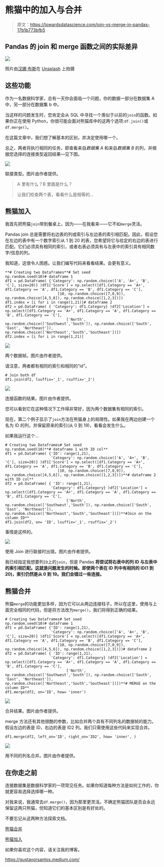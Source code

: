 # 熊猫中的加入与合并

> 原文：<https://towardsdatascience.com/join-vs-merge-in-pandas-17b1b773bfb5>

## Pandas 的 join 和 merge 函数之间的实际差异

![](img/70d0720f5f90064a7f87e6da65a6a6f2.png)

照片由[汉娜·布斯](https://unsplash.com/@hannahbusing?utm_source=unsplash&utm_medium=referral&utm_content=creditCopyText)在 [Unsplash](https://unsplash.com/s/photos/join?utm_source=unsplash&utm_medium=referral&utm_content=creditCopyText) 上拍摄

## 这些功能

作为一名数据科学家，总有一天你会面临一个问题，你的数据一部分在数据集 A 中，另一部分在数据集 b 中。

当这样的问题发生时，您肯定会从 SQL 中寻找一个类似于以前的`join`的函数。如果你正在使用 Python，你很可能会面对熊猫库中的这两个选项:`df.join()`或`df.merge()`。

在这篇文章中，我们想了解基本的区别，并决定使用哪一个。

总之，两者将执行相同的任务，即查看来自*数据集 A* 和来自*数据集 B* 的列，并根据您选择的连接类型返回结果—见下图。

![](img/12fd94fbbc04bb01f23c9503e779511f.png)

联接类型。图片由作者提供。

> A 里有什么？B 里面是什么？
> 
> 让我们检查两个表，看看什么是相等的…

## 熊猫加入

我首先把熊猫`join`带到餐桌上，因为——在我看来——它不如`merge`灵活。

Pandas join 总是需要将右边表的列或索引与左边表的索引相匹配。因此，假设您在左边的表中有一个数字索引从 1 到 20 的表，您希望将它与给定的右边的表进行匹配。它们必须具有相同的索引，或者右表必须具有与左表中的索引具有相同数字/信息的列。

我知道，这很令人困惑。让我们编写代码来看看结果。会更有意义。

```
**# Creating two Dataframes**# Set seed
np.random.seed(10)# dataframe 1
df1 = pd.DataFrame( {'Category': np.random.choice(['A', 'A+', 'B', 'C'], size=20)} )df1['Score'] = np.select([df1.Category == 'A+', df1.Category == 'A', df1.Category == 'B', df1.Category == 'C'],
                        [10, np.random.choice([7,8,9]), np.random.choice([4,5,6]), np.random.choice([1,2,3])])
df1.index = [i for i in range(1,21)]# dataframe 2
df2 = pd.DataFrame( { 'Category': df1.Category} )df2['Location'] = np.select([df1.Category == 'A+', df1.Category == 'A', df1.Category == 'B', df1.Category == 'C'],
                            ['North', np.random.choice(['Southwest','South']), np.random.choice(['South', 'East', 'Northeast']), np.random.choice(['Northeast','South','Southeast'])])
df2.index = [i for i in range(1,21)]
```

![](img/25564834b166a31a062af52081ff61c7.png)

两个数据帧。图片由作者提供。

请注意，两者都有相同的索引和相同的“id”。

```
# Join both df
df1.join(df2, lsuffix='_1', rsuffix='_2')
```

![](img/555773d28e4811e6007248d5828c11be.png)

连接函数的结果。图片由作者提供。

您可以看到它在这种情况下工作得非常好，因为两个数据集有相同的索引。

现在，第二个例子显示了`join`方法在熊猫身上的局限性。如果我在两边创建一个名为 ID 的列，并保留原来的索引(从 0 到 19)，看看会发生什么。

如果我运行这个…

```
# Creating two Dataframes# Set seed
np.random.seed(10)**# dataframe 1 with ID col**
df1 = pd.DataFrame( {'ID': range(1,21),
                     'Category': np.random.choice(['A', 'A+', 'B', 'C'], size=20)} )df1['Score'] = np.select([df1.Category == 'A+', df1.Category == 'A', df1.Category == 'B', df1.Category == 'C'],
                        [10, np.random.choice([7,8,9]), np.random.choice([4,5,6]), np.random.choice([1,2,3])])**# dataframe 2 with ID col**
df2 = pd.DataFrame( { 'ID': range(1,21),
                     'Category': df1.Category} )df2['Location'] = np.select([df1.Category == 'A+', df1.Category == 'A', df1.Category == 'B', df1.Category == 'C'],
                            ['North', np.random.choice(['Southwest','South']), np.random.choice(['South', 'East', 'Northeast']), np.random.choice(['Northeast','South','Southeast'])])**#Join on the column ID**
df1.join(df2, on= 'ID', lsuffix='_1', rsuffix='_2')
```

事情是这样的。

![](img/98513bb1be0432c6a4744c58dc52f9e6.png)

使用 Join 进行联接时出错。图片由作者提供。

我已经指定我想要列`ID`上的`join`，但是 Pandas **将尝试将右表中的列 ID 与左表中的索引相匹配。这就是问题发生的时候。即使两个表在 ID 列中有相同的 ID(1 到 20)，索引仍然是从 0 到 19。我们会错过一些连接。**

## 熊猫合并

熊猫`merge`的功能更加多样，因为它可以从两边连接柱子。所以在这里，使用与上面完全相同的代码，但是将方法改为`merge()`，我们将得到正确的结果。

```
# Creating two Dataframes# Set seed
np.random.seed(10)# dataframe 1
df1 = pd.DataFrame( {'ID': range(1,21),
                     'Category': np.random.choice(['A', 'A+', 'B', 'C'], size=20)} )df1['Score'] = np.select([df1.Category == 'A+', df1.Category == 'A', df1.Category == 'B', df1.Category == 'C'],
                        [10, np.random.choice([7,8,9]), np.random.choice([4,5,6]), np.random.choice([1,2,3])])# dataframe 2
df2 = pd.DataFrame( { 'ID': range(1,21),
                     'Category': df1.Category} )df2['Location'] = np.select([df1.Category == 'A+', df1.Category == 'A', df1.Category == 'B', df1.Category == 'C'],
                            ['North', np.random.choice(['Southwest','South']), np.random.choice(['South', 'East', 'Northeast']), np.random.choice(['Northeast','South','Southeast'])])**# MERGE on the column ID**
df1.merge(df2, on='ID', how= 'inner')
```

![](img/384018424f06c0e5699107a0624a687e.png)

合并结果。图片由作者提供。

merge 方法还有其他很酷的参数，比如合并两个具有不同列名的数据帧的能力。假设左边的表是 ID，右边的表是 ID2 列。我们只需使用这些代码来实现合并。

```
df1.merge(df2, left_on='ID', right_on='ID2', how= 'inner', )
```

![](img/cb036ba52c51216ff5586865f7fe6f4b.png)

用不同的列名合并。图片由作者提供。

## 在你走之前

连接数据集是数据科学家的一项常见任务。如果你知道每种方法是如何工作的，你就更容易选择选择哪一种。

对我来说，我通常去`df.merge()`，因为那里更灵活。不确定熊猫团队是否会永远保留这两只熊猫，但知道它们的基本区别是有好处的。

不要忘记从这两种方法探索文档。

[熊猫合并](https://pandas.pydata.org/docs/reference/api/pandas.DataFrame.merge.html)

[熊猫加入](https://pandas.pydata.org/docs/reference/api/pandas.DataFrame.join.html)

如果你喜欢这个内容，请关注我的博客。

<https://gustavorsantos.medium.com/> 